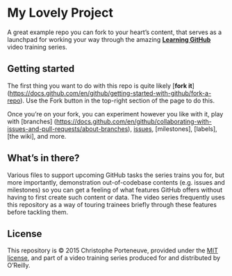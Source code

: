 My Lovely Project
=================

A great example repo you can fork to your heart’s content, that serves as a launchpad for working your way through the amazing **[Learning GitHub](http://shop.oreilly.com/category/videos/programming.do)** video training series.

## Getting started

The first thing you want to do with this repo is quite likely [**fork it**] (https://docs.github.com/en/github/getting-started-with-github/fork-a-repo).  Use the Fork button in the top-right section of the page to do this.

Once you’re on your fork, you can experiment however you like with it, play with [branches] (https://docs.github.com/en/github/collaborating-with-issues-and-pull-requests/about-branches), [issues](https://guides.github.com/features/issues/), [milestones], [labels], [the wiki], and more.

## What’s in there?

Various files to support upcoming GitHub tasks the series trains you for, but more importantly, demonstration out-of-codebase contents (e.g. issues and milestones) so you can get a feeling of what features GitHub offers without having to first create such content or data.  The video series frequently uses this repository as a way of touring trainees briefly through these features before tackling them.

## License

This repository is © 2015 Christophe Porteneuve, provided under the [MIT license](LICENSE), and part of a video training series produced for and distributed by O’Reilly.
